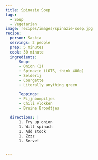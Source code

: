 ```yaml
---
title: Spinazie Soep
tags:
  - Soup
  - Vegetarian
image: recipes/images/spinazie-soep.jpg
recipe:
  person: Saskia
  servings: 2 people
  prep: 5 minutes
  cook: 30 minute
  ingredients:
      Soup:
      - Onion (2)
      - Spinazie (LOTS, think 400g)
      - Selderij
      - Courgette
      - Literally anything green

      Toppings:
      - Pijjnbompitjes
      - Chili vlokken
      - Bruine Broodtjes

  directions: |
      1. Fry up onion
      1. Wilt spinach
      1. Add stock
      1. Zzzz
      1. Serve!


---
```


